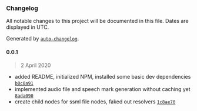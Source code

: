 ### Changelog

All notable changes to this project will be documented in this file. Dates are displayed in UTC.

Generated by [`auto-changelog`](https://github.com/CookPete/auto-changelog).

#### 0.0.1

> 2 April 2020

- added README, initialized NPM, installed some basic dev dependencies [`b0c0a91`](https://github.com/flogy/gatsby-transformer-polly/commit/b0c0a91d3c9375bcf26713d3ec0b1d50ae0a349a)
- implemented audio file and speech mark generation without caching yet [`8ada090`](https://github.com/flogy/gatsby-transformer-polly/commit/8ada09025b1b85ce353bc683873f234f2e65697d)
- create child nodes for ssml file nodes, faked out resolvers [`1c8ae70`](https://github.com/flogy/gatsby-transformer-polly/commit/1c8ae709859c0b05ed55747efadd2e420da79654)
